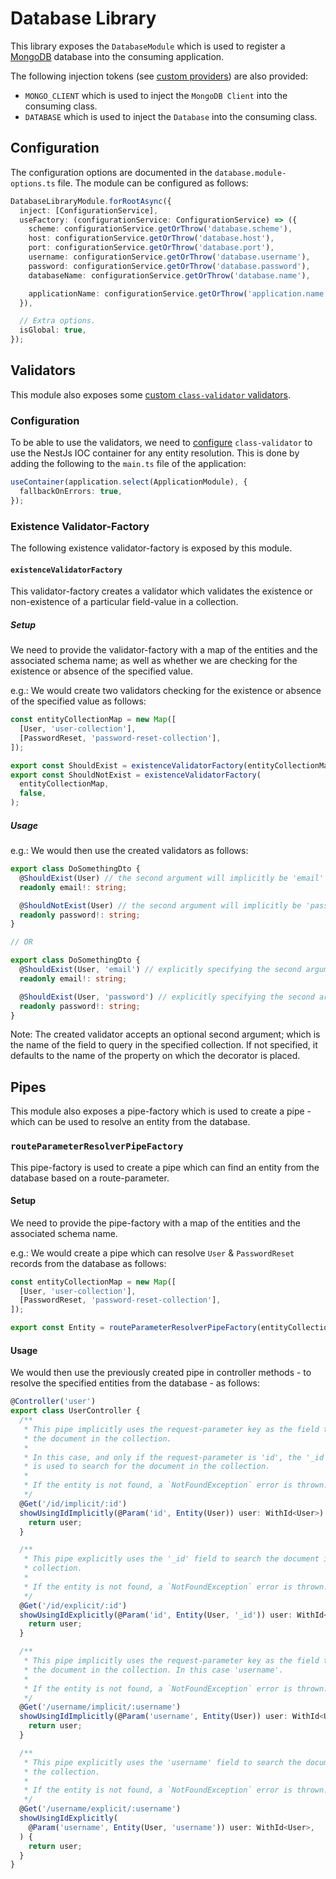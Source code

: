 # Database Library

This library exposes the `DatabaseModule` which is used to register a [MongoDB](https://www.mongodb.com) database into the consuming application.

The following injection tokens (see [custom providers](https://docs.nestjs.com/fundamentals/custom-providers)) are also provided:

- `MONGO_CLIENT` which is used to inject the `MongoDB Client` into the consuming class.
- `DATABASE` which is used to inject the `Database` into the consuming class.

## Configuration

The configuration options are documented in the `database.module-options.ts` file. The module can be configured as follows:

```ts
DatabaseLibraryModule.forRootAsync({
  inject: [ConfigurationService],
  useFactory: (configurationService: ConfigurationService) => ({
    scheme: configurationService.getOrThrow('database.scheme'),
    host: configurationService.getOrThrow('database.host'),
    port: configurationService.getOrThrow('database.port'),
    username: configurationService.getOrThrow('database.username'),
    password: configurationService.getOrThrow('database.password'),
    databaseName: configurationService.getOrThrow('database.name'),

    applicationName: configurationService.getOrThrow('application.name'),
  }),

  // Extra options.
  isGlobal: true,
});
```

## Validators

This module also exposes some [custom `class-validator` validators](https://github.com/typestack/class-validator?tab=readme-ov-file#custom-validation-classes).

### Configuration

To be able to use the validators, we need to [configure](https://github.com/typestack/class-validator?tab=readme-ov-file#custom-validation-classes) `class-validator` to use the NestJs IOC container for any entity resolution.
This is done by adding the following to the `main.ts` file of the application:

```ts
useContainer(application.select(ApplicationModule), {
  fallbackOnErrors: true,
});
```

### Existence Validator-Factory

The following existence validator-factory is exposed by this module.

#### `existenceValidatorFactory`

This validator-factory creates a validator which validates the existence or non-existence of a particular field-value in a collection.

##### Setup

We need to provide the validator-factory with a map of the entities and the associated schema name; as well as whether we are checking for the existence or absence of the specified value.

e.g.: We would create two validators checking for the existence or absence of the specified value as follows:

```ts
const entityCollectionMap = new Map([
  [User, 'user-collection'],
  [PasswordReset, 'password-reset-collection'],
]);

export const ShouldExist = existenceValidatorFactory(entityCollectionMap, true);
export const ShouldNotExist = existenceValidatorFactory(
  entityCollectionMap,
  false,
);
```

##### Usage

e.g.: We would then use the created validators as follows:

```ts
export class DoSomethingDto {
  @ShouldExist(User) // the second argument will implicitly be 'email'
  readonly email!: string;

  @ShouldNotExist(User) // the second argument will implicitly be 'password'
  readonly password!: string;
}

// OR

export class DoSomethingDto {
  @ShouldExist(User, 'email') // explicitly specifying the second argument
  readonly email!: string;

  @ShouldExist(User, 'password') // explicitly specifying the second argument
  readonly password!: string;
}
```

Note: The created validator accepts an optional second argument; which is the name of the field to query in the specified collection. If not specified, it defaults to the name of the property on which the decorator is placed.

## Pipes

This module also exposes a pipe-factory which is used to create a pipe - which can be used to resolve an entity from the database.

### `routeParameterResolverPipeFactory`

This pipe-factory is used to create a pipe which can find an entity from the database based on a route-parameter.

#### Setup

We need to provide the pipe-factory with a map of the entities and the associated schema name.

e.g.: We would create a pipe which can resolve `User` & `PasswordReset` records from the database as follows:

```ts
const entityCollectionMap = new Map([
  [User, 'user-collection'],
  [PasswordReset, 'password-reset-collection'],
]);

export const Entity = routeParameterResolverPipeFactory(entityCollectionMap);
```

#### Usage

We would then use the previously created pipe in controller methods - to resolve the specified entities from the database - as follows:

```ts
@Controller('user')
export class UserController {
  /**
   * This pipe implicitly uses the request-parameter key as the field to search
   * the document in the collection.
   *
   * In this case, and only if the request-parameter is 'id', the '_id' field
   * is used to search for the document in the collection.
   *
   * If the entity is not found, a `NotFoundException` error is thrown.
   */
  @Get('/id/implicit/:id')
  showUsingIdImplicitly(@Param('id', Entity(User)) user: WithId<User>) {
    return user;
  }

  /**
   * This pipe explicitly uses the '_id' field to search the document in the
   * collection.
   *
   * If the entity is not found, a `NotFoundException` error is thrown.
   */
  @Get('/id/explicit/:id')
  showUsingIdExplicitly(@Param('id', Entity(User, '_id')) user: WithId<User>) {
    return user;
  }

  /**
   * This pipe implicitly uses the request-parameter key as the field to search
   * the document in the collection. In this case 'username'.
   *
   * If the entity is not found, a `NotFoundException` error is thrown.
   */
  @Get('/username/implicit/:username')
  showUsingIdImplicitly(@Param('username', Entity(User)) user: WithId<User>) {
    return user;
  }

  /**
   * This pipe explicitly uses the 'username' field to search the document in
   * the collection.
   *
   * If the entity is not found, a `NotFoundException` error is thrown.
   */
  @Get('/username/explicit/:username')
  showUsingIdExplicitly(
    @Param('username', Entity(User, 'username')) user: WithId<User>,
  ) {
    return user;
  }
}
```
